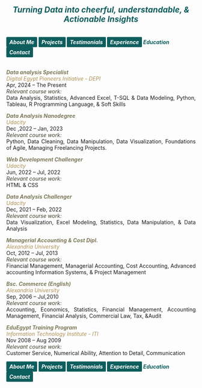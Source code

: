 ## ***<center><span style="color:#0e5e5d">Turning Data into cheerful, understandable, & Actionable Insights</span></center>***
<br>
<strong><em>
<a href="https://hend-a-ghafour.github.io" style="display:inline-block; padding:5px 8px; color:white; background-color:#0e5e5d; text-align:center; text-decoration:none; border-radius:2px;"> About Me </a>
<a href="https://hend-a-ghafour.github.io/Projects" style="display:inline-block; padding:5px 8px; color:white; background-color:#0e5e5d; text-align:center; text-decoration:none; border-radius:2px;">Projects</a>
<a href="https://hend-a-ghafour.github.io/Testimonials" style="display:inline-block; padding:5px 8px; color:white; background-color:#0e5e5d; text-align:center; text-decoration:none; border-radius:2px;"> Testimonials </a>
<a href="https://hend-a-ghafour.github.io/Experience" style="display:inline-block; padding:5px 8px; color:white; background-color:#0e5e5d; text-align:center; text-decoration:none; border-radius:2px;"> Experience </a>
<span style="color:#0e5e5d"> Education </span>
<a href="https://hend-a-ghafour.github.io/Contact" style="display:inline-block; padding:5px 8px; color:white; background-color:#0e5e5d; text-align:center; text-decoration:none; border-radius:2px;"> Contact </a>
</em></strong>
<br><br>
<p style='text-align: justify;'>
  <em><strong><span style="color:#7c7959"> Data analysis Specialist</span></strong></em><br>  
  <em><span style="color:#ac9055">Digital Egypt Pioneers Initiative - DEPI</span></em><br> 
  Apr, 2024 – The Present<br> 
  <em><span style="color:#3e3c2c">Relevant course work:</span></em><br> 
  Data Analysis, Statistics, Advanced Excel, T-SQL & Data Modeling, Python, Tableau, R Programming Language, & Soft Skills
</p>
<p style='text-align: justify;'>
  <em><strong><span style="color:#7c7959"> Data Analysis Nanodegree</span></strong></em><br> 
  <em><span style="color:#ac9055">Udacity</span></em><br> 
  Dec ,2022 – Jan, 2023<br> 
  <em><span style="color:#3e3c2c">Relevant course work:</span></em><br> 
  Python, Data Cleaning, Data Manipulation, Data Visualization, Foundations of Agile, Managing Freelancing Projects.<br> 
</p>
<p style='text-align: justify;'>
  <em><strong><span style="color:#7c7959">Web Development Challenger</span></strong></em><br> 
  <em><span style="color:#ac9055">Udacity</span></em><br> 
  Jun, 2022 – Jul, 2022<br> 
  <em><span style="color:#3e3c2c">Relevant course work:</span></em><br> 
  HTML & CSS
</p>
<p style='text-align: justify;'>
  <em><strong><span style="color:#7c7959">Data Analysis Challenger</span></strong></em><br> 
  <em><span style="color:#ac9055">Udacity</span></em><br> 
  Dec, 2021 – Feb, 2022<br> 
  <em><span style="color:#3e3c2c">Relevant course work:</span></em><br> 
  Data Visualization, Excel Modeling, Statistics, Data Manipulation, & Data Analysis
</p>
<p style='text-align: justify;'>
  <em><strong><span style="color:#7c7959">Managerial Accounting & Cost Dipl.</span></strong></em><br> 
  <em><span style="color:#ac9055">Alexandria University</span></em><br> 
  Oct, 2012 – Jul, 2013<br> 
  <em><span style="color:#3e3c2c">Relevant course work:</span></em><br> 
  Financial Management, Managerial Accounting, Cost Accounting, Advanced accounting Information Systems, & Project Management
</p>
<p style='text-align: justify;'>
  <em><strong><span style="color:#7c7959">Bsc. Commerce (English)</span></strong></em><br> 
  <em><span style="color:#ac9055">Alexandria University</span></em><br> 
  Sep, 2006 – Jul,2010<br> 
  <em><span style="color:#3e3c2c">Relevant course work:</span></em><br> 
  Accounting, Economics, Statistics, Financial Management, Accounting Management, Financial Analysis, Commercial Law, Tax, &Audit
</p>
<p style='text-align: justify;'>
  <em><strong><span style="color:#7c7959">EduEgypt Training Program</span></strong></em><br> 
  <em><span style="color:#ac9055">Information Technology Institute - ITI</span></em><br> 
  Nov 2008 – Aug 2009<br> 
  <em><span style="color:#3e3c2c">Relevant course work:</span></em><br> 
  Customer Service, Numerical Ability, Attention to Detail, Communication
</p>





<strong><em>
<a href="https://hend-a-ghafour.github.io" style="display:inline-block; padding:5px 8px; color:white; background-color:#0e5e5d; text-align:center; text-decoration:none; border-radius:2px;"> About Me </a>
<a href="https://hend-a-ghafour.github.io/Projects" style="display:inline-block; padding:5px 8px; color:white; background-color:#0e5e5d; text-align:center; text-decoration:none; border-radius:2px;">Projects</a>
<a href="https://hend-a-ghafour.github.io/Testimonials" style="display:inline-block; padding:5px 8px; color:white; background-color:#0e5e5d; text-align:center; text-decoration:none; border-radius:2px;"> Testimonials </a>
<a href="https://hend-a-ghafour.github.io/Experience" style="display:inline-block; padding:5px 8px; color:white; background-color:#0e5e5d; text-align:center; text-decoration:none; border-radius:2px;"> Experience </a>
<span style="color:#0e5e5d"> Education </span>
<a href="https://hend-a-ghafour.github.io/Contact" style="display:inline-block; padding:5px 8px; color:white; background-color:#0e5e5d; text-align:center; text-decoration:none; border-radius:2px;"> Contact </a>
</em></strong>
